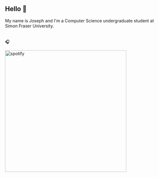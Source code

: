 ## Hello 👋 

My name is Joseph and I'm a Computer Science undergraduate student at Simon Fraser University.
\
\
\
🎧
<p>
    <a href="https://open.spotify.com/user/9a1hoqfsn0s4m0bm8tl6t0d09" target="_blank" rel="noopener noreferrer"><img src="https://novatorem-nevado.vercel.app/api/spotify?background_color=0d1117&border_color=0d1117" alt="spotify" width="400"/></a>
</p>

